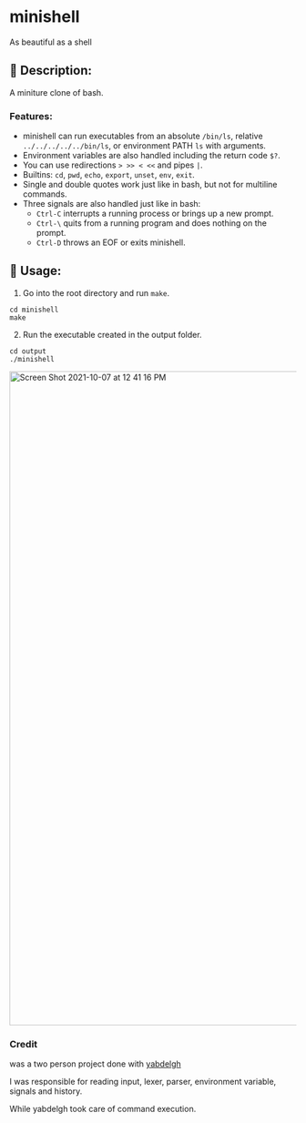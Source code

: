 # minishell
As beautiful as a shell

## 🧐 Description:
A miniture clone of bash.

### Features:
- minishell can run executables from an absolute `/bin/ls`, relative `../../../../../bin/ls`, or environment PATH `ls` with arguments.
- Environment variables are also handled including the return code `$?`.
- You can use redirections `> >> < <<` and pipes `|`.
- Builtins: `cd`, `pwd`, `echo`, `export`, `unset`, `env`, `exit`.
- Single and double quotes work just like in bash, but not for multiline commands.
- Three signals are also handled just like in bash:
  - `Ctrl-C` interrupts a running process or brings up a new prompt.
  - `Ctrl-\` quits from a running program and does nothing on the prompt.
  - `Ctrl-D` throws an EOF or exits minishell.

## 🔧 Usage:
1. Go into the root directory and run `make`.
```
cd minishell
make
```
2. Run the executable created in the output folder.
```
cd output
./minishell
```
<img width="1149" alt="Screen Shot 2021-10-07 at 12 41 16 PM" src="https://user-images.githubusercontent.com/58333462/136377318-c9cc52d2-a4ea-4170-96b7-470c172a1300.png">

### Credit
was a two person project done with [yabdelgh](https://github.com/yabdelgh)

I was responsible for reading input, lexer, parser, environment variable, signals and history.

While yabdelgh took care of command execution.
